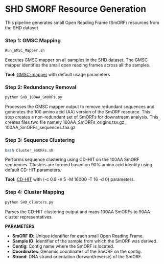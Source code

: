 # SHD SMORF Resource Generation

This pipeline generates small Open Reading Frame (SmORF) resources from the SHD dataset

### Step 1: GMSC Mapping
```bash
Run_GMSC_Mapper.sh
```
Executes GMSC mapper on all samples in the SHD dataset. The GMSC mapper identifies the small open reading frames across all the samples.

**Tool:** [GMSC-mapper](https://github.com/BigDataBiology/GMSC-mapper) with default usage parameters

### Step 2: Redundancy Removal
```bash
python SHD_100AA_SmORFs.py
```
Processes the GMSC mapper output to remove redundant sequences and generates the 100 amino acid (AA) version of the SmORF resource. This step creates a non-redundant set of SmORFs for downstream analysis. This creates files two file namely 100AA_SmORFs_origins.tsv.gz ; 100AA_SmORFs_sequences.faa.gz 

### Step 3: Sequence Clustering
```bash
bash Cluster_SmORFs.sh
```
Performs sequence clustering using CD-HIT on the 100AA SmORF sequences. Clusters are formed based on 90% amino acid identity using default CD-HIT parameters.

**Tool:** [CD-HIT](https://github.com/weizhongli/cdhit) with (-c 0.9 -n 5 -M 16000 -T 16 -d 0) parameters.

### Step 4: Cluster Mapping
```bash
python SHD_Clusters.py
```
Parses the CD-HIT clustering output and maps 100AA SmORFs to 90AA cluster representatives.

**PARAMETERS**

- **SmORF ID**: Unique identifier for each small Open Reading Frame.
- **Sample ID**: Identifier of the sample from which the SmORF was derived.
- **Contig**: Contig name where the SmORF is located.
- **Coordinates**: Genomic coordinates of the SmORF on the contig.
- **Strand**: DNA strand orientation (forward/reverse) of the SmORF.

